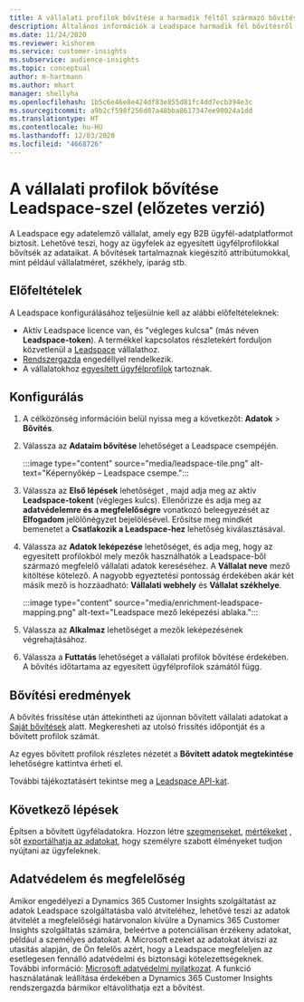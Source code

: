 ```yaml
---
title: A vállalati profilok bővítése a harmadik féltől származó bővítési Leadspace-szel
description: Általános információk a Leadspace harmadik fél bővítésről.
ms.date: 11/24/2020
ms.reviewer: kishorem
ms.service: customer-insights
ms.subservice: audience-insights
ms.topic: conceptual
author: m-hartmann
ms.author: mhart
manager: shellyha
ms.openlocfilehash: 1b5c6e46e8e424df83e855d81fc4dd7ecb394e3c
ms.sourcegitcommit: a9b2cf598f256d07a48bba8617347ee90024a1dd
ms.translationtype: HT
ms.contentlocale: hu-HU
ms.lasthandoff: 12/03/2020
ms.locfileid: "4668726"
---
```

# <a name="enrichment-of-company-profiles-with-leadspace-preview"></a>A vállalati profilok bővítése Leadspace-szel (előzetes verzió)

A Leadspace egy adatelemző vállalat, amely egy B2B ügyfél-adatplatformot biztosít. Lehetővé teszi, hogy az ügyfelek az egyesített ügyfélprofilokkal bővítsék az adataikat. A bővítések tartalmaznak kiegészítő attribútumokkal, mint például vállalatméret, székhely, iparág stb.

## <a name="prerequisites"></a>Előfeltételek

A Leadspace konfigurálásához teljesülnie kell az alábbi előfeltételeknek:

- Aktív Leadspace licence van, és "végleges kulcsa" (más néven **Leadspace-token**). A termékkel kapcsolatos részletekért forduljon közvetlenül a [Leadspace](https://www.leadspace.com/products/leadspace-on-demand/) vállalathoz.
- [Rendszergazda](permissions.md#administrator) engedéllyel rendelkezik.
- A vállalatokhoz [egyesített ügyfélprofilok](customer-profiles.md) tartoznak.

## <a name="configuration"></a>Konfigurálás

1. A célközönség információin belül nyissa meg a következőt: **Adatok** > **Bővítés**.

1. Válassza az **Adataim bővítése** lehetőséget a Leadspace csempéjén.

   :::image type="content" source="media/leadspace-tile.png" alt-text="Képernyőkép – Leadspace csempe.":::

1. Válassza az **Első lépések** lehetőséget , majd adja meg az aktív **Leadspace-tokent** (végleges kulcs). Ellenőrizze és adja meg az **adatvédelemre és a megfelelőségre** vonatkozó beleegyezését az **Elfogadom** jelölőnégyzet bejelölésével. Erősítse meg mindkét bemenetet a **Csatlakozik a Leadspace-hez** lehetőség kiválasztásával.

1. Válassza az **Adatok leképezése** lehetőséget, és adja meg, hogy az egyesített profilokból mely mezők használhatók a Leadspace-ből származó megfelelő vállalati adatok kereséséhez. A **Vállalat neve** mező kitöltése kötelező. A nagyobb egyeztetési pontosság érdekében akár két másik mező is hozzáadható: **Vállalati webhely** és **Vállalat székhelye**.

   :::image type="content" source="media/enrichment-leadspace-mapping.png" alt-text="Leadspace mező leképezési ablaka.":::
   
1. Válassza az **Alkalmaz** lehetőséget a mezők leképezésének végrehajtásához.

1. Válassza a **Futtatás** lehetőséget a vállalati profilok bővítése érdekében. A bővítés időtartama az egyesített ügyfélprofilok számától függ.

## <a name="enrichment-results"></a>Bővítési eredmények

A bővítés frissítése után áttekintheti az újonnan bővített vállalati adatokat a [Saját bővítések](enrichment-hub.md) alatt. Megkeresheti az utolsó frissítés időpontját és a bővített profilok számát.

Az egyes bővített profilok részletes nézetét a **Bővített adatok megtekintése** lehetőségre kattintva érheti el.

További tájékoztatásért tekintse meg a [Leadspace API-kat](https://support.leadspace.com/hc/en-us/sections/201997649-API).

## <a name="next-steps"></a>Következő lépések

Építsen a bővített ügyféladatokra. Hozzon létre [szegmenseket](segments.md), [mértékeket](measures.md) , sőt [exportálhatja az adatokat](export-destinations.md), hogy személyre szabott élményeket tudjon nyújtani az ügyfeleknek.

## <a name="data-privacy-and-compliance"></a>Adatvédelem és megfelelőség

Amikor engedélyezi a Dynamics 365 Customer Insights szolgáltatást az adatok Leadspace szolgáltatásba való átviteléhez, lehetővé teszi az adatok átvitelét a megfelelőségi határvonalon kívülre a Dynamics 365 Customer Insights szolgáltatás számára, beleértve a potenciálisan érzékeny adatokat, például a személyes adatokat. A Microsoft ezeket az adatokat átviszi az utasítás alapján, de Ön felelős azért, hogy a Leadspace megfeleljen az esetlegesen fennálló adatvédelmi és biztonsági kötelezettségeknek. További információ: [Microsoft adatvédelmi nyilatkozat](https://go.microsoft.com/fwlink/?linkid=396732).
A funkció használatának leállítása érdekében a Dynamics 365 Customer Insights rendszergazda bármikor eltávolíthatja ezt a bővítést.